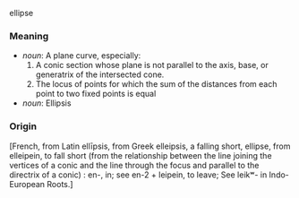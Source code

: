 ellipse
### Meaning
+ _noun_: A plane curve, especially:
   1. A conic section whose plane is not parallel to the axis, base, or generatrix of the intersected cone.
   2. The locus of points for which the sum of the distances from each point to two fixed points is equal
+ _noun_: Ellipsis

### Origin

[French, from Latin ellīpsis, from Greek elleipsis, a falling short, ellipse, from elleipein, to fall short (from the relationship between the line joining the vertices of a conic and the line through the focus and parallel to the directrix of a conic) : en-, in; see en-2 + leipein, to leave; See leikʷ- in Indo-European Roots.]
